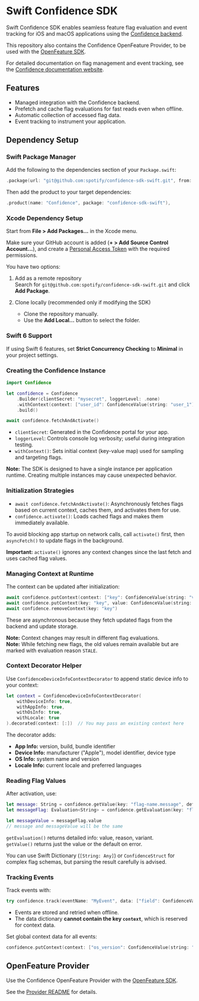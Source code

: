 
# Swift Confidence SDK

Swift Confidence SDK enables seamless feature flag evaluation and event tracking for iOS and macOS applications using the [Confidence backend](https://confidence.spotify.com/).

This repository also contains the Confidence OpenFeature Provider, to be used with the [OpenFeature SDK](https://openfeature.dev/docs/reference/concepts/provider).

For detailed documentation on flag management and event tracking, see the [Confidence documentation website](https://confidence.spotify.com/docs).

## Features
- Managed integration with the Confidence backend.
- Prefetch and cache flag evaluations for fast reads even when offline.
- Automatic collection of accessed flag data.
- Event tracking to instrument your application.

## Dependency Setup

### Swift Package Manager

Add the following to the dependencies section of your `Package.swift`:

```swift
.package(url: "git@github.com:spotify/confidence-sdk-swift.git", from: "1.4.0")
```

Then add the product to your target dependencies:

```swift
.product(name: "Confidence", package: "confidence-sdk-swift"),
```

### Xcode Dependency Setup

Start from **File > Add Packages...** in the Xcode menu.

Make sure your GitHub account is added (**+ > Add Source Control Account...**), and create a [Personal Access Token](https://github.com/settings/tokens) with the required permissions.

You have two options:

1. Add as a remote repository  
   Search for `git@github.com:spotify/confidence-sdk-swift.git` and click **Add Package**.

2. Clone locally (recommended only if modifying the SDK)  
   - Clone the repository manually.  
   - Use the **Add Local...** button to select the folder.

### Swift 6 Support

If using Swift 6 features, set **Strict Concurrency Checking** to **Minimal** in your project settings.

### Creating the Confidence Instance

```swift
import Confidence

let confidence = Confidence
    .Builder(clientSecret: "mysecret", loggerLevel: .none)
    .withContext(context: ["user_id": ConfidenceValue(string: "user_1")])
    .build()

await confidence.fetchAndActivate()
```

- `clientSecret`: Generated in the Confidence portal for your app.  
- `loggerLevel`: Controls console log verbosity; useful during integration testing.  
- `withContext()`: Sets initial context (key-value map) used for sampling and targeting flags.

**Note:** The SDK is designed to have a single instance per application runtime. Creating multiple instances may cause unexpected behavior.

### Initialization Strategies

- `await confidence.fetchAndActivate()`: Asynchronously fetches flags based on current context, caches them, and activates them for use.  
- `confidence.activate()`: Loads cached flags and makes them immediately available.

To avoid blocking app startup on network calls, call `activate()` first, then `asyncFetch()` to update flags in the background.

**Important:** `activate()` ignores any context changes since the last fetch and uses cached flag values.

### Managing Context at Runtime

The context can be updated after initialization:

```swift
await confidence.putContext(context: ["key": ConfidenceValue(string: "value")])
await confidence.putContext(key: "key", value: ConfidenceValue(string: "value"))
await confidence.removeContext(key: "key")
```

These are asynchronous because they fetch updated flags from the backend and update storage.

**Note:** Context changes may result in different flag evaluations.  
**Note:** While fetching new flags, the old values remain available but are marked with evaluation reason `STALE`.

### Context Decorator Helper

Use `ConfidenceDeviceInfoContextDecorator` to append static device info to your context:

```swift
let context = ConfidenceDeviceInfoContextDecorator(
    withDeviceInfo: true,
    withAppInfo: true,
    withOsInfo: true,
    withLocale: true
).decorated(context: [:])  // You may pass an existing context here
```

The decorator adds:

- **App Info:** version, build, bundle identifier  
- **Device Info:** manufacturer ("Apple"), model identifier, device type  
- **OS Info:** system name and version  
- **Locale Info:** current locale and preferred languages

### Reading Flag Values

After activation, use:

```swift
let message: String = confidence.getValue(key: "flag-name.message", defaultValue: "default message")
let messageFlag: Evaluation<String> = confidence.getEvaluation(key: "flag-name.message", defaultValue: "default message")

let messageValue = messageFlag.value
// message and messageValue will be the same
```

`getEvaluation()` returns detailed info: value, reason, variant.  
`getValue()` returns just the value or the default on error.

You can use Swift Dictionary (`[String: Any]`) or `ConfidenceStruct` for complex flag schemas, but parsing the result carefully is advised.

### Tracking Events

Track events with:

```swift
try confidence.track(eventName: "MyEvent", data: ["field": ConfidenceValue(string: "value")])
```

- Events are stored and retried when offline.  
- The data dictionary **cannot contain the key `context`**, which is reserved for context data.

Set global context data for all events:

```swift
confidence.putContext(context: ["os_version": ConfidenceValue(string: "17.0")])
```

## OpenFeature Provider

Use the Confidence OpenFeature Provider with the [OpenFeature SDK](https://github.com/open-feature/swift-sdk).

See the [Provider README](https://github.com/spotify/confidence-sdk-swift/tree/main/Sources/ConfidenceProvider) for details.
